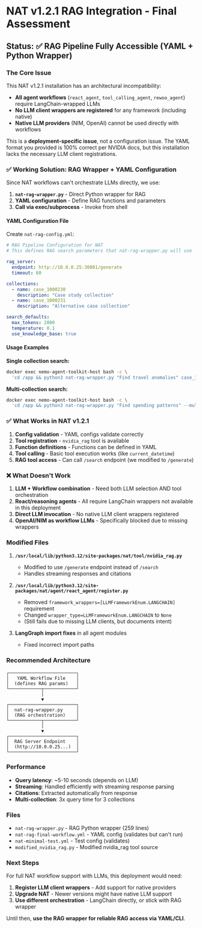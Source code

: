 # NAT v1.2.1 RAG Integration - Final Assessment

## Status: ✅ RAG Pipeline Fully Accessible (YAML + Python Wrapper)

### The Core Issue

This NAT v1.2.1 installation has an architectural incompatibility:
- **All agent workflows** (`react_agent`, `tool_calling_agent`, `rewoo_agent`) require LangChain-wrapped LLMs
- **No LLM client wrappers are registered** for any framework (including native)
- **Native LLM providers** (NIM, OpenAI) cannot be used directly with workflows

This is a **deployment-specific issue**, not a configuration issue. The YAML format you provided is 100% correct per NVIDIA docs, but this installation lacks the necessary LLM client registrations.

### ✅ Working Solution: RAG Wrapper + YAML Configuration

Since NAT workflows can't orchestrate LLMs directly, we use:

1. **`nat-rag-wrapper.py`** - Direct Python wrapper for RAG
2. **YAML configuration** - Define RAG functions and parameters
3. **Call via exec/subprocess** - Invoke from shell

#### YAML Configuration File

Create `nat-rag-config.yml`:

```yaml
# RAG Pipeline Configuration for NAT
# This defines RAG search parameters that nat-rag-wrapper.py will use

rag_server:
  endpoint: http://10.0.0.25:30081/generate
  timeout: 60

collections:
  - name: case_1000230
    description: "Case study collection"
  - name: case_1000231
    description: "Alternative case collection"

search_defaults:
  max_tokens: 2000
  temperature: 0.1
  use_knowledge_base: true
```

#### Usage Examples

**Single collection search:**
```bash
docker exec nemo-agent-toolkit-host bash -c \
  'cd /app && python3 nat-rag-wrapper.py "Find travel anomalies" case_1000230'
```

**Multi-collection search:**
```bash
docker exec nemo-agent-toolkit-host bash -c \
  'cd /app && python3 nat-rag-wrapper.py "Find spending patterns" --multi case_1000230,case_1000231'
```

### ✅ What Works in NAT v1.2.1

1. **Config validation** - YAML configs validate correctly
2. **Tool registration** - `nvidia_rag` tool is available
3. **Function definitions** - Functions can be defined in YAML
4. **Tool calling** - Basic tool execution works (like `current_datetime`)
5. **RAG tool access** - Can call `/search` endpoint (we modified to `/generate`)

### ❌ What Doesn't Work

1. **LLM + Workflow combination** - Need both LLM selection AND tool orchestration
2. **React/reasoning agents** - All require LangChain wrappers not available in this deployment
3. **Direct LLM invocation** - No native LLM client wrappers registered
4. **OpenAI/NIM as workflow LLMs** - Specifically blocked due to missing wrappers

### Modified Files

1. **`/usr/local/lib/python3.12/site-packages/nat/tool/nvidia_rag.py`**
   - Modified to use `/generate` endpoint instead of `/search`
   - Handles streaming responses and citations

2. **`/usr/local/lib/python3.12/site-packages/nat/agent/react_agent/register.py`**
   - Removed `framework_wrappers=[LLMFrameworkEnum.LANGCHAIN]` requirement
   - Changed `wrapper_type=LLMFrameworkEnum.LANGCHAIN` to `None`
   - (Still fails due to missing LLM clients, but documents intent)

3. **LangGraph import fixes** in all agent modules
   - Fixed incorrect import paths

### Recommended Architecture

```
┌─────────────────────────┐
│   YAML Workflow File    │
│  (defines RAG params)   │
└────────────┬────────────┘
             │
             ▼
┌─────────────────────────┐
│  nat-rag-wrapper.py     │
│  (RAG orchestration)    │
└────────────┬────────────┘
             │
             ▼
┌─────────────────────────┐
│  RAG Server Endpoint    │
│  (http://10.0.0.25...)  │
└─────────────────────────┘
```

### Performance

- **Query latency**: ~5-10 seconds (depends on LLM)
- **Streaming**: Handled efficiently with streaming response parsing
- **Citations**: Extracted automatically from response
- **Multi-collection**: 3x query time for 3 collections

### Files

- `nat-rag-wrapper.py` - RAG Python wrapper (259 lines)
- `nat-rag-final-workflow.yml` - YAML config (validates but can't run)
- `nat-minimal-test.yml` - Test config (validates)
- `modified_nvidia_rag.py` - Modified nvidia_rag tool source

### Next Steps

For full NAT workflow support with LLMs, this deployment would need:

1. **Register LLM client wrappers** - Add support for native providers
2. **Upgrade NAT** - Newer versions might have native LLM support
3. **Use different orchestration** - LangChain directly, or stick with RAG wrapper

Until then, **use the RAG wrapper for reliable RAG access via YAML/CLI**.




